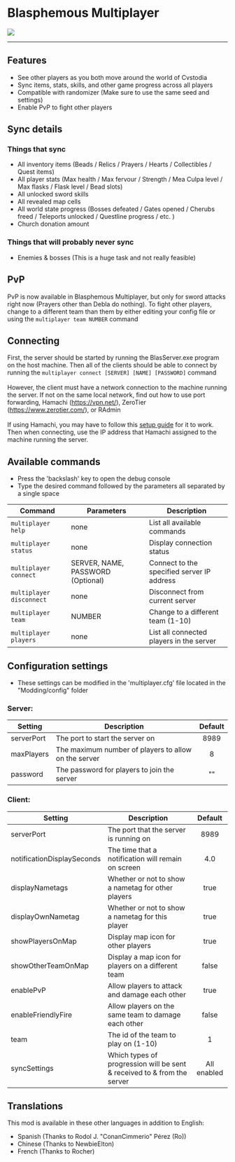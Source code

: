 # Blasphemous Multiplayer

<img src="https://img.shields.io/github/downloads/BrandenEK/Blasphemous.Multiplayer/total?color=6495ED&style=for-the-badge">

---

## Features
- See other players as you both move around the world of Cvstodia
- Sync items, stats, skills, and other game progress across all players
- Compatible with randomizer (Make sure to use the same seed and settings)
- Enable PvP to fight other players

## Sync details

### Things that sync
- All inventory items (Beads / Relics / Prayers / Hearts / Collectibles / Quest items)
- All player stats (Max health / Max fervour / Strength / Mea Culpa level / Max flasks / Flask level / Bead slots)
- All unlocked sword skills
- All revealed map cells
- All world state progress (Bosses defeated / Gates opened / Cherubs freed / Teleports unlocked / Questline progress / etc. )
- Church donation amount

### Things that will probably never sync
- Enemies & bosses (This is a huge task and not really feasible)

## PvP
PvP is now available in Blasphemous Multiplayer, but only for sword attacks right now (Prayers other than Debla do nothing).  To fight other players, change to a different team than them by either editing your config file or using the ```multiplayer team NUMBER``` command

## Connecting
First, the server should be started by running the BlasServer.exe program on the host machine.  Then all of the clients should be able to connect by running the ```multiplayer connect [SERVER] [NAME] [PASSWORD]``` command
<br><br>
However, the client must have a network connection to the machine running the server.  If not on the same local network, find out how to use port forwarding, Hamachi (https://vpn.net/), ZeroTier (https://www.zerotier.com/), or RAdmin
<br><br>
If using Hamachi, you may have to follow this [setup guide](https://github.com/BrandenEK/Windwaker-coop#how-to-set-up-hamachi-to-simulate-a-local-network) for it to work.  Then when connecting, use the IP address that Hamachi assigned to the machine running the server.

## Available commands
- Press the 'backslash' key to open the debug console
- Type the desired command followed by the parameters all separated by a single space

| Command | Parameters | Description |
| ------- | ----------- | ------- |
| `multiplayer help` | none | List all available commands |
| `multiplayer status` | none | Display connection status |
| `multiplayer connect` | SERVER, NAME, PASSWORD (Optional) | Connect to the specified server IP address |
| `multiplayer disconnect` | none | Disconnect from current server |
| `multiplayer team` | NUMBER | Change to a different team (1-10) |
| `multiplayer players` | none | List all connected players in the server |

## Configuration settings
- These settings can be modified in the 'multiplayer.cfg' file located in the "Modding/config" folder

### Server:

| Setting | Description | Default |
| ------- | ----------- | :-----: |
| serverPort | The port to start the server on | 8989 |
| maxPlayers| The maximum number of players to allow on the server| 8 |
| password | The password for players to join the server | "" |

### Client:

| Setting | Description | Default |
| ------- | ----------- | :-----: |
| serverPort | The port that the server is running on | 8989 |
| notificationDisplaySeconds | The time that a notification will remain on screen | 4.0 |
| displayNametags | Whether or not to show a nametag for other players | true |
| displayOwnNametag | Whether or not to show a nametag for this player | true |
| showPlayersOnMap | Display map icon for other players | true |
| showOtherTeamOnMap | Display a map icon for players on a different team | false |
| enablePvP | Allow players to attack and damage each other | true |
| enableFriendlyFire | Allow players on the same team to damage each other | false |
| team | The id of the team to play on (1-10) | 1 |
| syncSettings | Which types of progression will be sent & received to & from the server | All enabled |

## Translations
This mod is available in these other languages in addition to English:
- Spanish (Thanks to Rodol J. "ConanCimmerio" Pérez (Ro))
- Chinese (Thanks to NewbieElton)
- French  (Thanks to Rocher)
